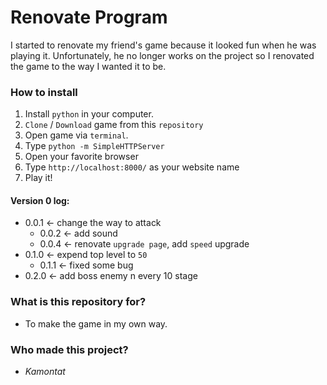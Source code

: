 # Renovate Program #

I started to renovate my friend's game because it looked fun when he was playing it. Unfortunately, he no longer works on the project so I renovated the game to the way I wanted it to be.

### How to install ###
 1) Install `python` in your computer.
 2) `Clone` / `Download` game from this `repository`
 3) Open game via `terminal`.
 4) Type `python -m SimpleHTTPServer`
 5) Open your favorite browser
 6) Type `http://localhost:8000/` as your website name
 7) Play it!

#### Version 0 log:

- 0.0.1 <- change the way to attack
    - 0.0.2 <- add sound
    - 0.0.4 <- renovate `upgrade page`, add `speed` upgrade
- 0.1.0 <- expend top level to `50`
    - 0.1.1 <- fixed some bug
- 0.2.0 <- add boss enemy n every 10 stage

### What is this repository for? ###

- To make the game in my own way.

### Who made this project? ###

- *Kamontat*
